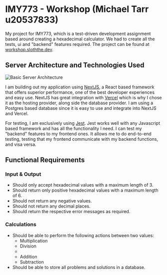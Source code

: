 # IMY773 - Workshop (Michael Tarr u20537833)

My project for IMY773, which is a test-driven development assignment based around creating a hexadecimal calculator. We had to create all the tests, ui and "backend" features required. The project can be found at [workshop.sloththe.dev](https://workshop.sloththe.dev).

## Server Architecture and Technologies Used
![Basic Server Architecture](https://r2.sloththe.dev/zion/772%20Workshop.png)

I am building out my application using [NextJS](https://nextjs.org/), a React based framework that offers superior performance, one of the best developer experiences and easy use. NextJS has great integration with [Vercel](https://vercel.com) which is why I chose it as the hosting provider, along side the database provider. I am using a Postgres based database since it is easy to use and integrate into NextJS and Vercel.

For testing, I am exclusively using [Jest](https://jestjs.io/). Jest works well with any Javascript based framework and has all the functionality I need. I can test my "backend" features to my frontend ones. It allows me to do end-to-end testing, testing that my frontend communicate with my backend functions, and visa versa.

## Functional Requirements
### Input & Output
* Should only accept hexadecimal values with a maximum length of 3.
* Should return only positive hexadecimal values with a maximum length of 6.
* Should not return any negative values.
* Should not return any decimal places.
* Should return the respective error messages as required.

### Calculations
* Should be able to perform the following actions between two values:
  * Multiplication
  * Division
  * 
  * Addition
  * Subtraction
* Should be able to store all problems and solutions in a database.